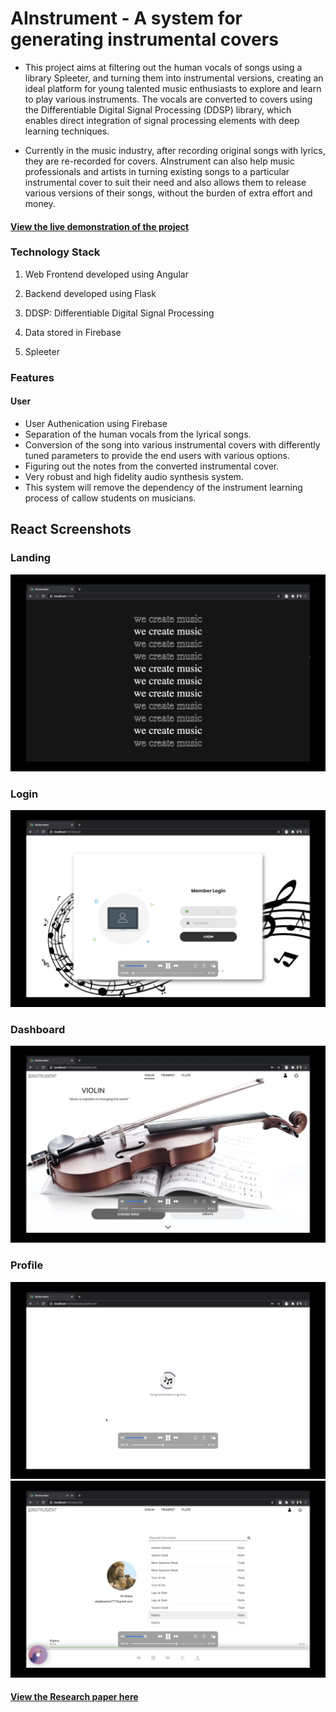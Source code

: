# AInstrument - A system for generating instrumental covers

- This project aims at filtering out the human vocals of songs using a library
  Spleeter, and turning them into instrumental versions, creating an ideal
  platform for young talented music enthusiasts to explore and learn to play
  various instruments. The vocals are converted to covers using the
  Differentiable Digital Signal Processing (DDSP) library, which enables
  direct integration of signal processing elements with deep learning
  techniques.

- Currently in the music industry, after recording original songs with
  lyrics, they are re-recorded for covers. AInstrument can also help music
  professionals and artists in turning existing songs to a particular instrumental
  cover to suit their need and also allows them to release various versions of
  their songs, without the burden of extra effort and money.

#### [View the live demonstration of the project](https://drive.google.com/file/d/1isO0YyhpWQGicfZpvnoXPC1HYOPN9DJP/view?usp=sharing)

### Technology Stack

1. Web Frontend developed using Angular

2. Backend developed using Flask

3. DDSP: Differentiable Digital Signal Processing

4. Data stored in Firebase

5. Spleeter

### Features

#### User

- User Authenication using Firebase
- Separation of the human vocals from the lyrical songs.
- Conversion of the song into various instrumental covers with differently tuned parameters to provide the end users with various options.
- Figuring out the notes from the converted instrumental cover.
- Very robust and high fidelity audio synthesis system.
- This system will remove the dependency of the instrument learning process of callow students on musicians.

## React Screenshots

### Landing

![Login](images/5.png)

### Login

![Login](images/1.png)

### Dashboard

![Dashboard](images/2.png)

### Profile

![Profile](images/3.png)
![Profile](images/4.png)

#### [View the Research paper here](https://www.ijraset.com/fileserve.php?FID=33953)

